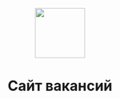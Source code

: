 <p align="center">
    <a href="https://aues.edu.kz" target="_blank">
        <img src="https://aues.edu.kz/backend/web/img/logo_aues_298.png" height="100px">
    </a>
    <h1 align="center">Сайт вакансий</h1>
    <br>
</p>

